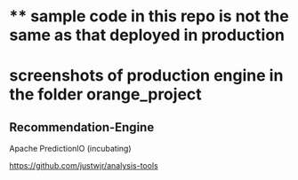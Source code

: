 # ** sample code in this repo is not the same as that deployed in production

# screenshots of production engine in the folder orange_project

## Recommendation-Engine
Apache PredictionIO (incubating)

https://github.com/justwjr/analysis-tools
